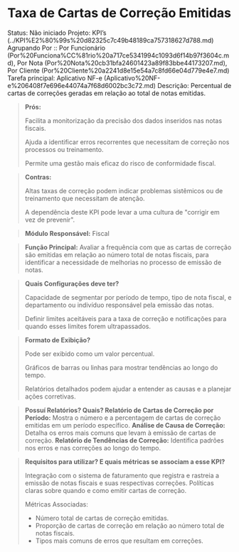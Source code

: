 # Taxa de Cartas de Correção Emitidas

Status: Não iniciado
Projeto: KPI’s (../KPI%E2%80%99s%20d82325c7c49b48189ca757318627d788.md)
Agrupando Por :: Por Funcionário (Por%20Funciona%CC%81rio%20a717ce5341994c1093d6f14b97f3604c.md), Por Nota (Por%20Nota%20cb31bfa24601423a89f83bbe44173207.md), Por Cliente (Por%20Cliente%20a2241d8e15e54a7c8fd66e04d779e4e7.md)
Tarefa principal: Aplicativo NF-e (Aplicativo%20NF-e%206408f7e696e44074a7f68d6002bc3c72.md)
Descrição: Percentual de cartas de correções geradas em relação ao total de notas emitidas.

> **Prós:**
> 
> 
> Facilita a monitorização da precisão dos dados inseridos nas notas fiscais.
> 
> Ajuda a identificar erros recorrentes que necessitam de correção nos processos ou treinamento.
> 
> Permite uma gestão mais eficaz do risco de conformidade fiscal.
> 

> **Contras:**
> 
> 
> Altas taxas de correção podem indicar problemas sistêmicos ou de treinamento que necessitam de atenção.
> 
> A dependência deste KPI pode levar a uma cultura de "corrigir em vez de prevenir".
> 

> **Módulo Responsável:**
Fiscal
> 

> **Função Principal:**
Avaliar a frequência com que as cartas de correção são emitidas em relação ao número total de notas fiscais, para identificar a necessidade de melhorias no processo de emissão de notas.
> 

> **Quais Configurações deve ter?**
> 
> 
> Capacidade de segmentar por período de tempo, tipo de nota fiscal, e departamento ou indivíduo responsável pela emissão das notas.
> 
> Definir limites aceitáveis para a taxa de correção e notificações para quando esses limites forem ultrapassados.
> 

> **Formato de Exibição?**
> 
> 
> Pode ser exibido como um valor percentual.
> 
> Gráficos de barras ou linhas para mostrar tendências ao longo do tempo.
> 
> Relatórios detalhados podem ajudar a entender as causas e a planejar ações corretivas.
> 

> **Possuí Relatórios? Quais?
Relatório de Cartas de Correção por Período:** 
Mostra o número e a percentagem de cartas de correção emitidas em um período específico.
**Análise de Causa de Correção:** 
Detalha os erros mais comuns que levam à emissão de cartas de correção.
**Relatório de Tendências de Correção:** 
Identifica padrões nos erros e nas correções ao longo do tempo.
> 

> **Requisitos para utilizar? E quais métricas se associam a esse KPI?**
> 
> 
> Integração com o sistema de faturamento que registra e rastreia a emissão de notas fiscais e suas respectivas correções. Políticas claras sobre quando e como emitir cartas de correção.
> 
> Métricas Associadas:
> 
> - Número total de cartas de correção emitidas.
> - Proporção de cartas de correção em relação ao número total de notas fiscais.
> - Tipos mais comuns de erros que resultam em correções.